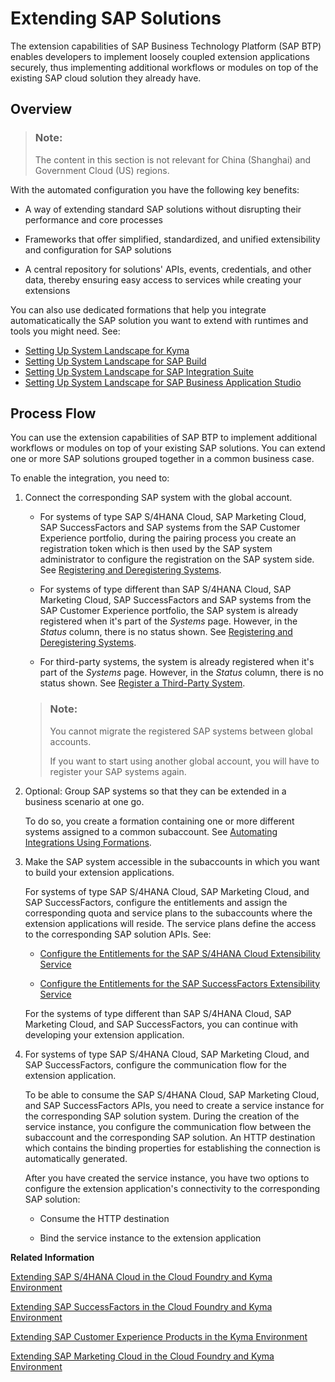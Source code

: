 <!-- loio346864df64f24011b49abee07bbd79af -->

# Extending SAP Solutions

The extension capabilities of SAP Business Technology Platform \(SAP BTP\) enables developers to implement loosely coupled extension applications securely, thus implementing additional workflows or modules on top of the existing SAP cloud solution they already have.



<a name="loio346864df64f24011b49abee07bbd79af__section_ptj_pmf_nhb"/>

## Overview

> ### Note:  
> The content in this section is not relevant for China \(Shanghai\) and Government Cloud \(US\) regions.

With the automated configuration you have the following key benefits:

-   A way of extending standard SAP solutions without disrupting their performance and core processes

-   Frameworks that offer simplified, standardized, and unified extensibility and configuration for SAP solutions

-   A central repository for solutions' APIs, events, credentials, and other data, thereby ensuring easy access to services while creating your extensions


You can also use dedicated formations that help you integrate automaticatically the SAP solution you want to extend with runtimes and tools you might need. See:

-   [Setting Up System Landscape for Kyma](setting-up-system-landscape-for-kyma-9154051.md)
-   [Setting Up System Landscape for SAP Build](setting-up-system-landscape-for-sap-build-6424311.md)
-   [Setting Up System Landscape for SAP Integration Suite](setting-up-system-landscape-for-sap-integration-suite-a14c276.md)
-   [Setting Up System Landscape for SAP Business Application Studio](setting-up-system-landscape-for-sap-business-application-studio-272ca23.md)



<a name="loio346864df64f24011b49abee07bbd79af__section_tsg_vmf_nhb"/>

## Process Flow

You can use the extension capabilities of SAP BTP to implement additional workflows or modules on top of your existing SAP solutions. You can extend one or more SAP solutions grouped together in a common business case.

To enable the integration, you need to:

1.  Connect the corresponding SAP system with the global account.

    -   For systems of type SAP S/4HANA Cloud, SAP Marketing Cloud, SAP SuccessFactors and SAP systems from the SAP Customer Experience portfolio, during the pairing process you create an registration token which is then used by the SAP system administrator to configure the registration on the SAP system side. See [Registering and Deregistering Systems](registering-and-deregistering-systems-2ffdaff.md).

    -   For systems of type different than SAP S/4HANA Cloud, SAP Marketing Cloud, SAP SuccessFactors and SAP systems from the SAP Customer Experience portfolio, the SAP system is already registered when it's part of the *Systems* page. However, in the *Status* column, there is no status shown. See [Registering and Deregistering Systems](registering-and-deregistering-systems-2ffdaff.md).

    -   For third-party systems, the system is already registered when it's part of the *Systems* page. However, in the *Status* column, there is no status shown. See [Register a Third-Party System](register-a-third-party-system-5481d59.md).


    > ### Note:  
    > You cannot migrate the registered SAP systems between global accounts.
    > 
    > If you want to start using another global account, you will have to register your SAP systems again.

2.  Optional: Group SAP systems so that they can be extended in a business scenario at one go.

    To do so, you create a formation containing one or more different systems assigned to a common subaccount. See [Automating Integrations Using Formations](automating-integrations-using-formations-68b04fa.md).

3.  Make the SAP system accessible in the subaccounts in which you want to build your extension applications.

    For systems of type SAP S/4HANA Cloud, SAP Marketing Cloud, and SAP SuccessFactors, configure the entitlements and assign the corresponding quota and service plans to the subaccounts where the extension applications will reside. The service plans define the access to the corresponding SAP solution APIs. See:

    -   [Configure the Entitlements for the SAP S/4HANA Cloud Extensibility Service](configure-the-entitlements-for-the-sap-s-4hana-cloud-extensibility-service-65ad330.md)

    -   [Configure the Entitlements for the SAP SuccessFactors Extensibility Service](configure-the-entitlements-for-the-sap-successfactors-extensibility-service-b01e625.md)


    For the systems of type different than SAP S/4HANA Cloud, SAP Marketing Cloud, and SAP SuccessFactors, you can continue with developing your extension application.

4.  For systems of type SAP S/4HANA Cloud, SAP Marketing Cloud, and SAP SuccessFactors, configure the communication flow for the extension application.

    To be able to consume the SAP S/4HANA Cloud, SAP Marketing Cloud, and SAP SuccessFactors APIs, you need to create a service instance for the corresponding SAP solution system. During the creation of the service instance, you configure the communication flow between the subaccount and the corresponding SAP solution. An HTTP destination which contains the binding properties for establishing the connection is automatically generated.

    After you have created the service instance, you have two options to configure the extension application's connectivity to the corresponding SAP solution:

    -   Consume the HTTP destination

    -   Bind the service instance to the extension application



**Related Information**  


[Extending SAP S/4HANA Cloud in the Cloud Foundry and Kyma Environment](extending-sap-s-4hana-cloud-in-the-cloud-foundry-and-kyma-environment-40b9e6c.md "Extend SAP S/4HANA Cloud with extension applications running on SAP BTP using automated integration configuration.")

[Extending SAP SuccessFactors in the Cloud Foundry and Kyma Environment](extending-sap-successfactors-in-the-cloud-foundry-and-kyma-environment-9e33934.md "Use SAP BTP to extend SAP SuccessFactors with extension applications running on the cloud platform.")

[Extending SAP Customer Experience Products in the Kyma Environment](extending-sap-customer-experience-products-in-the-kyma-environment-83df31a.md "You can configure the integration between SAP BTP and SAP Customer Experience automatically to extend SAP Customer Experience products with applications running on the cloud platform.")

[Extending SAP Marketing Cloud in the Cloud Foundry and Kyma Environment](extending-sap-marketing-cloud-in-the-cloud-foundry-and-kyma-environment-18bb3d9.md "")

